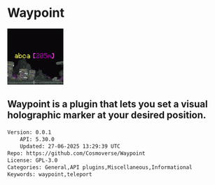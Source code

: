 # Waypoint
<img src="https://raw.githubusercontent.com/Cosmoverse/Waypoint/4fbe9f3965a64e283edad296f6cf6e4dbae9782b/icon.png" width="128" height="128" />

## Waypoint is a plugin that lets you set a visual holographic marker at your desired position.
```properties
Version: 0.0.1
    API: 5.30.0
    Updated: 27-06-2025 13:29:39 UTC
Repo: https://github.com/Cosmoverse/Waypoint
License: GPL-3.0
Categories: General,API plugins,Miscellaneous,Informational
Keywords: waypoint,teleport
```